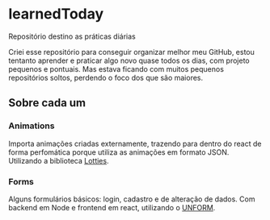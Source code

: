 # learnedToday
Repositório destino as práticas diárias


Criei esse repositório para conseguir organizar melhor meu GitHub, 
estou tentanto aprender e praticar algo novo quase todos os dias, 
com projeto pequenos e pontuais. Mas estava ficando com muitos 
pequenos repositórios soltos, perdendo o foco dos que são maiores. 


## Sobre cada um

### Animations
Importa animações criadas externamente, trazendo para dentro do react de forma 
perfomática porque utiliza as animações em formato JSON. Utilizando a biblioteca 
[Lotties](https://github.com/airbnb/lottie).

### Forms
Alguns formulários básicos: login, cadastro e de alteração de dados. Com backend em Node e frontend em react, utilizando o [UNFORM](https://github.com/Rocketseat/unform).
